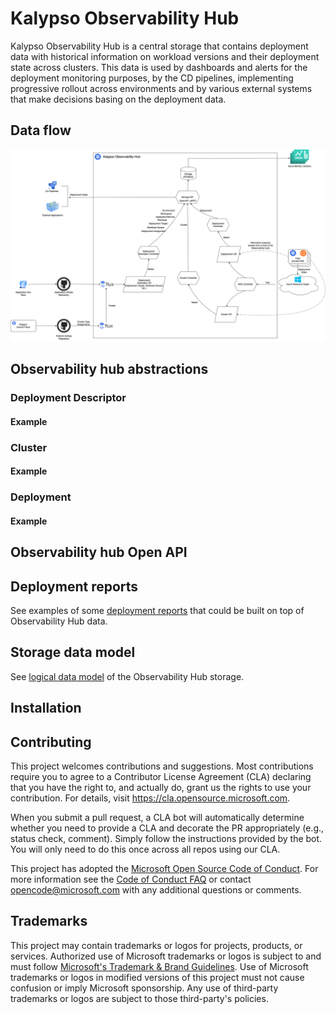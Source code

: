 # Kalypso Observability Hub

Kalypso Observability Hub is a central storage that contains deployment data with historical information on workload versions and their deployment state across clusters. This data is used by dashboards and alerts for the deployment monitoring purposes, by the CD pipelines, implementing progressive rollout across environments and by various external systems that make decisions basing on the deployment data. 

## Data flow

![deployment-observability-hub](./docs/images/deployment-observability-hub.png)

## Observability hub abstractions

### Deployment Descriptor
  
#### Example

### Cluster

#### Example

### Deployment

#### Example

## Observability hub Open API

## Deployment reports

See examples of some [deployment reports](./docs/images/DeploymentObservabilityReports.png) that could be built on top of Observability Hub data.

## Storage data model

See [logical data model](./docs/images/DeploymentObservabilityLogicalModel.drawio) of the Observability Hub storage.

## Installation

## Contributing

This project welcomes contributions and suggestions.  Most contributions require you to agree to a
Contributor License Agreement (CLA) declaring that you have the right to, and actually do, grant us
the rights to use your contribution. For details, visit https://cla.opensource.microsoft.com.

When you submit a pull request, a CLA bot will automatically determine whether you need to provide
a CLA and decorate the PR appropriately (e.g., status check, comment). Simply follow the instructions
provided by the bot. You will only need to do this once across all repos using our CLA.

This project has adopted the [Microsoft Open Source Code of Conduct](https://opensource.microsoft.com/codeofconduct/).
For more information see the [Code of Conduct FAQ](https://opensource.microsoft.com/codeofconduct/faq/) or
contact [opencode@microsoft.com](mailto:opencode@microsoft.com) with any additional questions or comments.

## Trademarks

This project may contain trademarks or logos for projects, products, or services. Authorized use of Microsoft 
trademarks or logos is subject to and must follow 
[Microsoft's Trademark & Brand Guidelines](https://www.microsoft.com/en-us/legal/intellectualproperty/trademarks/usage/general).
Use of Microsoft trademarks or logos in modified versions of this project must not cause confusion or imply Microsoft sponsorship.
Any use of third-party trademarks or logos are subject to those third-party's policies.